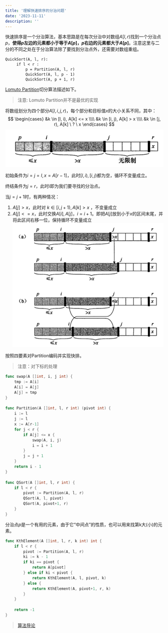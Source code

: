 ```yaml
---
title: '理解快速排序的分治问题'
date: '2023-11-11'
description: ''
---
```

快速排序是一个分治算法，基本思路是在每次分治中对数组$A[l, r)$找到一个分治点$p$，**使得$p$左边的元素都小于等于$A[p]$，$p$右边的元素都大于$A[p]$**。注意这里与二分的不同之处在于分治算法除了要找到分治点外，还需要对数组重组。
```
QuickSort(A, l, r):
     if l < r :
         p = Partition(A, l, r)
         QuickSort(A, l, p - 1)
         QuickSort(A, p + 1, r)
```
[Lomuto Partition](https://en.wikipedia.org/wiki/Quicksort)切分算法描述如下。

> 注意: Lomuto Partition并不是最优的实现

将数组划分为四个部分$A[l, i, j, r)$，每个部分和目标值$x$的大小关系不同，其中：
$$
\begin{cases}
&k \in [l, i), A[k] <= x \\\\ &k \in [i, j), A[k] > x \\\\ &k \in [j, r), A[k] \ ? \ x 
\end{cases}
$$
![quicksort_partition.png](/images/quicksort_partition.png)

初始条件为$i=j=l, x=A[r-1]$，此时$[l,i),[i,j)$都为空，循环不变量成立。

终结条件为$j=r$，此时$i$即为我们要寻找的分治点。

当$j=j+1$时，有两种情况：
1. $A[j]>x$，此时对 $k \in [i, j+1), A[k] > x$ ，不变量成立
2. $A[j]<=x$，此时交换$A[i], A[j]$，$i=i+1$。即把$A[j]$放到小于$x$的区间末尾，并将此区间右移一位，保持循环不变量成立
![quicksort_loop.png](/images/quicksort_loop.png)

按照四要素对Partition编码并实现快排。

> 注意：对下标的处理

```go
func swap(A []int, i, j int) {
	tmp := A[i]
	A[i] = A[j]
	A[j] = tmp
}

func Partition(A []int, l, r int) (pivot int) {
	i := l
	j := l
	x := A[r-1]
	for j < r {
		if A[j] <= x {
			swap(A, i, j)
			i = i + 1
		}
		j = j + 1
	}
	return i - 1
}

func QSort(A []int, l, r int) {
	if l < r {
		pivot := Partition(A, l, r)
		QSort(A, l, pivot)
		QSort(A, pivot+1, r)
	}
}
```

分治点$p$是一个有用的元素，由于它“中间点”的性质，也可以用来找第k大(小)的元素。
```go
func KthElement(A []int, l, r, k int) int {
	if l < r {
		pivot := Partition(A, l, r)
		ki := k - 1
		if ki == pivot {
			return A[pivot]
		} else if ki < pivot {
			return KthElement(A, l, pivot, k)
		} else {
			return KthElement(A, pivot+1, r, k)
		}
	}

	return -1
}
```

> [算法导论](https://jingyuexing.github.io/Ebook/Algorithm/%E7%AE%97%E6%B3%95%E5%AF%BC%E8%AE%BA.pdf)
